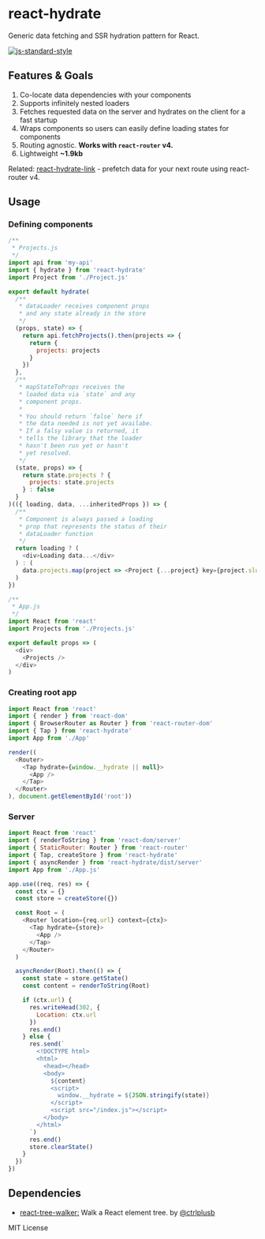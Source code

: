 # react-hydrate
Generic data fetching and SSR hydration pattern for React.

[![js-standard-style](https://cdn.rawgit.com/feross/standard/master/badge.svg)](http://standardjs.com)

## Features & Goals
1. Co-locate data dependencies with your components
2. Supports infinitely nested loaders
3. Fetches requested data on the server and hydrates on the client for a fast startup
4. Wraps components so users can easily define loading states for components
5. Routing agnostic. **Works with `react-router` v4.**
6. Lightweight **~1.9kb**

Related: [react-hydrate-link](https://github.com/estrattonbailey/react-hydrate-link) - prefetch data for your next route using react-router v4.

## Usage
### Defining components
```javascript
/**
 * Projects.js
 */
import api from 'my-api'
import { hydrate } from 'react-hydrate'
import Project from './Project.js'

export default hydrate(
  /**
   * dataLoader receives component props
   * and any state already in the store
   */
  (props, state) => {
    return api.fetchProjects().then(projects => {
      return {
        projects: projects
      }
    })
  },
  /**
   * mapStateToProps receives the
   * loaded data via `state` and any
   * component props.
   *
   * You should return `false` here if 
   * the data needed is not yet availabe.
   * If a falsy value is returned, it
   * tells the library that the loader
   * hasn't been run yet or hasn't
   * yet resolved.
   */
  (state, props) => {
    return state.projects ? {
      projects: state.projects
    } : false
  }
)(({ loading, data, ...inheritedProps }) => {
  /**
   * Component is always passed a loading
   * prop that represents the status of their
   * dataLoader function
   */
  return loading ? (
    <div>Loading data...</div>
  ) : (
    data.projects.map(project => <Project {...project} key={project.slug}>)
  )
})
```

```javascript
/**
 * App.js
 */
import React from 'react'
import Projects from './Projects.js'

export default props => (
  <div>
    <Projects />
  </div>
)
```

### Creating root app
```javascript
import React from 'react'
import { render } from 'react-dom'
import { BrowserRouter as Router } from 'react-router-dom'
import { Tap } from 'react-hydrate'
import App from './App'

render((
  <Router>
    <Tap hydrate={window.__hydrate || null}>
      <App />
    </Tap>
  </Router>
), document.getElementById('root'))
```

### Server
```javascript
import React from 'react'
import { renderToString } from 'react-dom/server'
import { StaticRouter: Router } from 'react-router'
import { Tap, createStore } from 'react-hydrate'
import { asyncRender } from 'react-hydrate/dist/server'
import App from './App.js'

app.use((req, res) => {
  const ctx = {}
  const store = createStore({})

  const Root = (
    <Router location={req.url} context={ctx}>
      <Tap hydrate={store}>
        <App />
      </Tap>
    </Router>
  )

  asyncRender(Root).then(() => {
    const state = store.getState()
    const content = renderToString(Root)

    if (ctx.url) {
      res.writeHead(302, {
        Location: ctx.url
      })
      res.end()
    } else {
      res.send(`
        <!DOCTYPE html>
        <html>
          <head></head>
          <body>
            ${content}
            <script>
              window.__hydrate = ${JSON.stringify(state)}
            </script>
            <script src="/index.js"></script>
          </body>
        </html>
      `)
      res.end()
      store.clearState()
    }
  })
})
```

## Dependencies
- [react-tree-walker:](https://github.com/ctrlplusb/react-tree-walker) Walk a React element tree. by [@ctrlplusb](https://github.com/ctrlplusb)

MIT License
